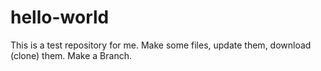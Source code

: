 # hello-world

This is a test repository for me.
Make some files, update them, download (clone) them.
Make a Branch.
